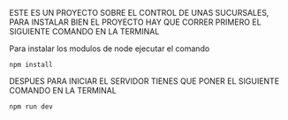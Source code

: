 ESTE ES UN PROYECTO SOBRE EL CONTROL DE UNAS SUCURSALES,
PARA INSTALAR BIEN EL PROYECTO HAY QUE CORRER PRIMERO EL SIGUIENTE COMANDO EN LA TERMINAL

Para instalar los modulos de node ejecutar el comando
```
npm install
```

DESPUES PARA INICIAR EL SERVIDOR TIENES QUE PONER
EL SIGUIENTE COMANDO EN LA TERMINAL

```
npm run dev
```